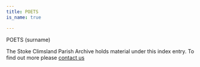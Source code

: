 ```yaml
---
title: POETS
is_name: true

---
```


POETS (surname)


The Stoke Climsland Parish Archive holds material under this index entry. To find out more please [contact us](/contact/)

